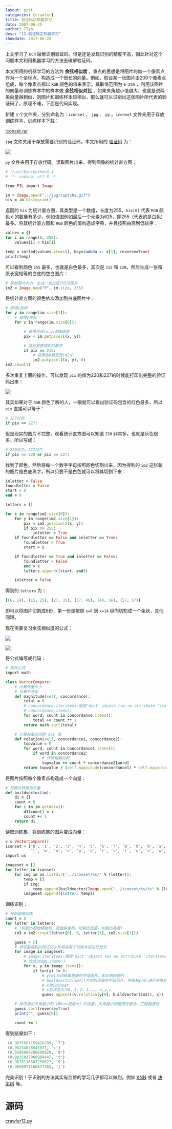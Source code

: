```yaml
---
layout: post
categories: [crawler]
title: 验证码之机器学习
date: 2007-06-25
author: TTyb
desc: "12.验证码之机器学习"
showdate: 2017-06-25
---
```


上文学习了 `OCR` 破解识别验证码，但是还是发现识别的精度不高，因此针对这个问题本文利用机器学习的方法去破解验证码。 

本文所用的机器学习的方法为 **余弦相似度** ，重点的思想是将图片的每一个像素点作为一个坐标点，构造成一个很长的向量。例如，假设某一张图片由200个像素点组成，每个像素点都以 `RGB` 颜色的值来表示，其取值范围为 `0-255` ，利用该图片的向量和训练样本中的样本做 **余弦相似对比** ，如果夹角越小值越大，也就是说两条向量越相似，则图片和训练样本越相似，那么就可以识别出这张图片所代表的验证码了，原理不难，下面是代码实现。

新建 `3` 个文件夹，分别命名为：`iconset` 、 `jpg` 、 `py` 。`iconset` 文件夹用于存放训练样本，训练样本下载：

<a href="/code/crawler12/iconset.rar" target="_blank">iconset.rar</a>

`jpg` 文件夹用于存放需要识别的验证码，本文所用的 <a href="/img/crawler12/captcha.gif" target="_blank">验证码</a> 为：

<p style="text-align:center"><img  src="/img/crawler12/captcha.gif" class="img-responsive" style="display: block; margin-right: auto; margin-left: auto;"></p>

`py` 文件夹用于存放代码。读取图片出来，得到图像的统计直方图：

~~~ruby
# !/usr/bin/python3.4
# -*- coding: utf-8 -*-

from PIL import Image

im = Image.open("../jpg/captcha.gif")
his = im.histogram()
~~~

返回的 `his` 为统计直方图，其类型是一个数组，长度为255，`his[0]` 代表 `RGB` 颜色 `0` 的数量有多少，例如该图例如最后一个元素为625，即255（代表的是白色）最多。将其统计直方图和 `RGB` 颜色的值构造成字典，并且按照由高到低排序：

~~~ruby
values = {}
for i in range(0, 256):
    values[i] = his[i]

temp = sorted(values.items(), key=lambda x: x[1], reverse=True)
print(temp)
~~~

可以看到颜色 `255` 最多，也就是白色最多，其次是 `212` 和 `220`。然后生成一张和原长宽相等的白底的空白图片：

~~~ruby
# 获取图片大小，生成一张白底255的图片
im2 = Image.new("P", im.size, 255)
~~~

将统计直方图的颜色依次添加到白底图片中：

~~~ruby
# 获得y坐标
for y in range(im.size[1]):
    # 获得y坐标
    for x in range(im.size[0]):

        # 获得坐标(x,y)的RGB值
        pix = im.getpixel((x, y))

        # 这些是要得到的数字
        if pix == 212:
            # 将黑色0填充到im2中
            im2.putpixel((x, y), 0)
im2.show(1)
~~~

多次重复上面的操作，可以发现 `pix` 的值为220和227的时候能打印出完整的验证码出来：

<p style="text-align:center"><img  src="/img/crawler12/im2.gif" class="img-responsive" style="display: block; margin-right: auto; margin-left: auto;"></p>

其实如果对于 `RGB` 颜色了解的人，一眼就可以看出验证码包含的红色最多，所以 `pix` 直接可以等于：

~~~ruby
# 227红色
if pix == 227:
~~~

但是现实的图片不完整，观看统计直方图可以知道 `220` 非常多，也就是灰色很多，所以写成：

~~~ruby
# 220灰色，227红色
if pix == 220 or pix == 227:
~~~

找到了颜色，然后将每一个数字字母按照颜色切割出来，因为得到的 `im2` 这张新的图片是白底黑字，所以只要不是白色就可以将其切割下来：

~~~ruby
inletter = False
foundletter = False
start = 0
end = 0

letters = []

for x in range(im2.size[0]):
    for y in range(im2.size[1]):
        pix = im2.getpixel((x, y))
        if pix != 255:
            inletter = True
    if foundletter == False and inletter == True:
        foundletter = True
        start = x

    if foundletter == True and inletter == False:
        foundletter = False
        end = x
        letters.append((start, end))

    inletter = False
~~~

得到的 `letters` 为：

~~~ruby
[(6, 14), (15, 25), (27, 35), (37, 46), (48, 56), (57, 67)]
~~~

即可以将图片切割成6份，第一份是按照 `x=6` 到 `x=14` 纵向切割成一个条状，其他同理。

现在需要复习余弦相似度的公式：

<p style="text-align:center"><img src="/img/crawler12/result1.jpg" class="img-responsive" style="display: block; margin-right: auto; margin-left: auto;"></p>

<p style="text-align:center"><img src="/img/crawler12/result2.jpg" class="img-responsive" style="display: block; margin-right: auto; margin-left: auto;"></p>

将公式编写成代码：

~~~ruby
# 夹角公式
import math

class VectorCompare:
    # 计算矢量大小
    # 计算平方和
    def magnitude(self, concordance):
        total = 0
        # concordance.iteritems:报错'dict' object has no attribute 'iteritems'
        # concordance.items()
        for word, count in concordance.items():
            total += count ** 2
        return math.sqrt(total)

    # 计算矢量之间的 cos 值
    def relation(self, concordance1, concordance2):
        topvalue = 0
        for word, count in concordance1.items():
            if word in concordance2:
                # 计算相乘的和
                topvalue += count * concordance2[word]
        return topvalue / (self.magnitude(concordance1) * self.magnitude(concordance2))
~~~

将图片按照每个像素点构造成一个向量：

~~~ruby
# 将图片转换为矢量
def buildvector(im):
    d1 = {}
    count = 0
    for i in im.getdata():
        d1[count] = i
        count += 1
    return d1
~~~

读取训练集，将训练集的图片变成向量：

~~~ruby
v = VectorCompare()
iconset = ['0', '1', '2', '3', '4', '5', '6', '7', '8', '9', '0', 'a', 'b', 'c', 'd', 'e', 'f', 'g', 'h', 'i', 'j', 'k',
           'l', 'm', 'n', 'o', 'p', 'q', 'r', 's', 't', 'u', 'v', 'w', 'x', 'y', 'z']
import os

imageset = []
for letter in iconset:
    for img in os.listdir('../iconset/%s/' % (letter)):
        temp = []
        if img:
            temp.append(buildvector(Image.open("../iconset/%s/%s" % (letter, img))))
        imageset.append({letter: temp})
~~~

训练识别：

~~~ruby
# 开始破解训练
count = 0
for letter in letters:
    # (切割的起始横坐标，起始纵坐标，切割的宽度，切割的高度)
    im3 = im2.crop((letter[0], 0, letter[1], im2.size[1]))

    guess = []
    # 将切割得到的验证码小片段与每个训练片段进行比较
    for image in imageset:
        # image.iteritems:报错'dict' object has no attribute 'iteritems'
        # 改成image.items()
        for x, y in image.items():
            if len(y) != 0:
                # y[0]为训练集里面的字母图片，即正确的图片
                # buildvector(im3))为切割出来的字母切片，用来和y[0]进行夹角比对
                # x为iconset
                # x依次显示为0，1，2，3，。。。，x,y,z
                guess.append((v.relation(y[0], buildvector(im3)), x))

    # 排序选出夹角最小的（即cos值最大）的向量，夹角越小则越接近重合，匹配越接近
    guess.sort(reverse=True)
    print("", guess[0])

    count += 1
~~~

得到结果如下：

~~~ruby
 (0.9637681159420289, '7')
 (0.96234028545977, 's')
 (0.9286884286888929, '9')
 (0.9835037060984447, 't')
 (0.9675116507250627, '9')
 (0.9698971168877263, 'j')
~~~

完美识别！于识别的方法其实有监督的学习几乎都可以做到，例如 [KNN](http://www.tybai.com/%E6%9C%BA%E5%99%A8%E5%AD%A6%E4%B9%A0/KNN%E8%BF%91%E9%82%BB%E7%AE%97%E6%B3%95.html) 或者 [决策树](http://www.tybai.com/%E6%9C%BA%E5%99%A8%E5%AD%A6%E4%B9%A0/ID3%E5%86%B3%E7%AD%96%E6%A0%91%E7%AE%97%E6%B3%95.html) 等。

# 源码

<a href="/code/crawler12/crawler12.py" target="_blank">crawler12.py</a>
